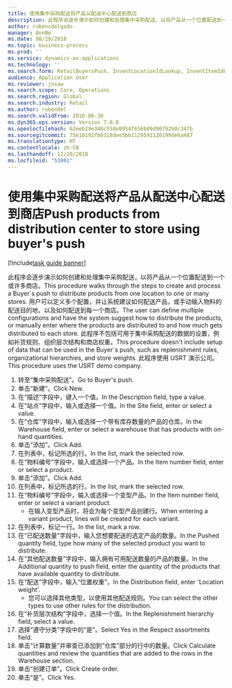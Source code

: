 ```yaml
---
title: 使用集中采购配送将产品从配送中心配送到商店
description: 此程序会逐步演示如何创建和处理集中采购配送，以将产品从一个位置配送到一个或许多商店。
author: rubencdelgado
manager: AnnBe
ms.date: 08/29/2018
ms.topic: business-process
ms.prod: ''
ms.service: dynamics-ax-applications
ms.technology: ''
ms.search.form: RetailBuyersPush, InventLocationIdLookup, InventItemIdLookupSimple, RetailReplenishmentTreeLookup
audience: Application User
ms.reviewer: josaw
ms.search.scope: Core, Operations
ms.search.region: Global
ms.search.industry: Retail
ms.author: rubendel
ms.search.validFrom: 2016-06-30
ms.dyn365.ops.version: Version 7.0.0
ms.openlocfilehash: 62eeb29e348c558e8954f656b89d90792b0c347b
ms.sourcegitcommit: 73e10192fb6318dee5bb1129591120199de6a487
ms.translationtype: HT
ms.contentlocale: zh-CN
ms.lasthandoff: 12/20/2018
ms.locfileid: "53801"
---
```

# <a name="push-products-from-distribution-center-to-store-using-buyers-push"></a><span data-ttu-id="a3974-103">使用集中采购配送将产品从配送中心配送到商店</span><span class="sxs-lookup"><span data-stu-id="a3974-103">Push products from distribution center to store using buyer's push</span></span>

[!include[task guide banner](../includes/task-guide-banner.md)]

<span data-ttu-id="a3974-104">此程序会逐步演示如何创建和处理集中采购配送，以将产品从一个位置配送到一个或许多商店。</span><span class="sxs-lookup"><span data-stu-id="a3974-104">This procedure walks through the steps to create and process a Buyer´s push to distribute products from one location to one or many stores.</span></span> <span data-ttu-id="a3974-105">用户可以定义多个配置，并让系统建议如何配送产品，或手动输入物料的配送目的地，以及如何配送到每一个商店。</span><span class="sxs-lookup"><span data-stu-id="a3974-105">The user can define multiple configurations and have the system suggest how to distribute the products, or manually enter where the products are distributed to and how much gets distributed to each store.</span></span> <span data-ttu-id="a3974-106">此程序不包括可用于集中采购配送的数据的设置，例如补货规则、组织层次结构和商店权重。</span><span class="sxs-lookup"><span data-stu-id="a3974-106">This procedure doesn't include setup of data that can be used in the Buyer´s push, such as replenishment rules, organizational hierarchies, and store weights.</span></span> <span data-ttu-id="a3974-107">此程序使用 USRT 演示公司。</span><span class="sxs-lookup"><span data-stu-id="a3974-107">This procedure uses the USRT demo company.</span></span>

1. <span data-ttu-id="a3974-108">转至“集中采购配送”。</span><span class="sxs-lookup"><span data-stu-id="a3974-108">Go to Buyer's push.</span></span>
2. <span data-ttu-id="a3974-109">单击“新建”。</span><span class="sxs-lookup"><span data-stu-id="a3974-109">Click New.</span></span>
3. <span data-ttu-id="a3974-110">在“描述”字段中，键入一个值。</span><span class="sxs-lookup"><span data-stu-id="a3974-110">In the Description field, type a value.</span></span>
4. <span data-ttu-id="a3974-111">在“站点”字段中，输入或选择一个值。</span><span class="sxs-lookup"><span data-stu-id="a3974-111">In the Site field, enter or select a value.</span></span>
5. <span data-ttu-id="a3974-112">在“仓库”字段中，输入或选择一个带有库存数量的产品的仓库。</span><span class="sxs-lookup"><span data-stu-id="a3974-112">In the Warehouse field, enter or select a warehouse that has products with on-hand quantities.</span></span>
6. <span data-ttu-id="a3974-113">单击“添加”。</span><span class="sxs-lookup"><span data-stu-id="a3974-113">Click Add.</span></span>
7. <span data-ttu-id="a3974-114">在列表中，标记所选的行。</span><span class="sxs-lookup"><span data-stu-id="a3974-114">In the list, mark the selected row.</span></span>
8. <span data-ttu-id="a3974-115">在“物料编号”字段中，输入或选择一个产品。</span><span class="sxs-lookup"><span data-stu-id="a3974-115">In the Item number field, enter or select a product.</span></span>
9. <span data-ttu-id="a3974-116">单击“添加”。</span><span class="sxs-lookup"><span data-stu-id="a3974-116">Click Add.</span></span>
10. <span data-ttu-id="a3974-117">在列表中，标记所选的行。</span><span class="sxs-lookup"><span data-stu-id="a3974-117">In the list, mark the selected row.</span></span>
11. <span data-ttu-id="a3974-118">在“物料编号”字段中，输入或选择一个变型产品。</span><span class="sxs-lookup"><span data-stu-id="a3974-118">In the Item number field, enter or select a variant product.</span></span>
    * <span data-ttu-id="a3974-119">在输入变型产品时，将会为每个变型产品创建行。</span><span class="sxs-lookup"><span data-stu-id="a3974-119">When entering a variant product, lines will be created for each variant.</span></span>  
12. <span data-ttu-id="a3974-120">在列表中，标记一行。</span><span class="sxs-lookup"><span data-stu-id="a3974-120">In the list, mark a row.</span></span>
13. <span data-ttu-id="a3974-121">在“已配送数量”字段中，输入您想要配送的选定产品的数量。</span><span class="sxs-lookup"><span data-stu-id="a3974-121">In the Pushed quantity field, type how many of the selected product you want to distribute.</span></span>
14. <span data-ttu-id="a3974-122">在“其他配送数量”字段中，输入拥有可用配送数量的产品的数量。</span><span class="sxs-lookup"><span data-stu-id="a3974-122">In the Additional quantity to push field, enter the quantity of the products that have available quantity to distribute.</span></span>
15. <span data-ttu-id="a3974-123">在“配送”字段中，输入“位置权重”。</span><span class="sxs-lookup"><span data-stu-id="a3974-123">In the Distribution field, enter 'Location weight'.</span></span>
    * <span data-ttu-id="a3974-124">您可以选择其他类型，以使用其他配送规则。</span><span class="sxs-lookup"><span data-stu-id="a3974-124">You can select the other types to use other rules for the distribution.</span></span>  
16. <span data-ttu-id="a3974-125">在“补货层次结构”字段中，选择一个值。</span><span class="sxs-lookup"><span data-stu-id="a3974-125">In the Replenishment hierarchy field, select a value.</span></span>
17. <span data-ttu-id="a3974-126">选择“遵守分类”字段中的“是”。</span><span class="sxs-lookup"><span data-stu-id="a3974-126">Select Yes in the Respect assortments field.</span></span>
18. <span data-ttu-id="a3974-127">单击“计算数量”并审查已添加到“仓库”部分的行中的数量。</span><span class="sxs-lookup"><span data-stu-id="a3974-127">Click Calculate quantities and review the quantities that are added to the rows in the Warehouse section.</span></span>
19. <span data-ttu-id="a3974-128">单击“创建订单”。</span><span class="sxs-lookup"><span data-stu-id="a3974-128">Click Create order.</span></span>
20. <span data-ttu-id="a3974-129">单击“是”。</span><span class="sxs-lookup"><span data-stu-id="a3974-129">Click Yes.</span></span>

